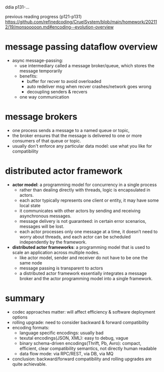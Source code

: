 ddia p131-...

previous reading progress (p121-p131)
https://github.com/refinedcoding/CruelSystem/blob/main/homework/202112/19/monsooooon.md#encoding--evolution-overview


# message passing dataflow overview
- async message-passing: 
  - use intermediary called a message broker/queue, which stores the message temporarily
  - benefits:
    - buffer for recver to avoid overloaded
    - auto redeliver msg when recver crashes/network goes wrong
    - decoupling senders & recvers  
  - one way communication

# message brokers
- one process sends a message to a named queue or topic, 
- the broker ensures that the message is delivered to one or more consumers of that queue or topic.
- usually don't enforce any particular data model: use what you like for compatibility

# distributed actor framework
- __actor model__: a programming model for concurrency in a single process
  - rather than dealing directly with threads, logic is encapsulated in actors.
  - each actor typically represents one client or entity, it may have some local state
  - it communicates with other actors by sending and receiving asynchronous
messages.
  - message delivery is not guaranteed: in certain error scenarios, messages will be lost.
  - each actor processes only one message at a time, it doesn’t need to worry about threads, and each actor can be scheduled independently by the
framework.
- __distributed actor frameworks__: a programming model that is used to scale an application
across multiple nodes.
    - like actor model, sender and receiver do not have to be one the same node
    - message passing is transparent to actors
    - a distributed actor framework essentially integrates a message broker and the actor programming model into a single framework.

# summary
- codec approaches matter: will affect efficiency & software deployment options
- rolling upgrade: need to consider backward & forward compatibility
- encoding formats:
  - language specific encodings: usually bad
  - texutal encodings(JSON, XML): easy to debug, vague
  - binary schema-driven encodings(Thrift, Pb, Avro): compact, efficient, clear compatibility semantics, not directly human readable
  - data flow mode: via RPC/REST, via DB, via MQ
- conclusion: backward/forward compatibility and rolling upgrades are quite achievable.
